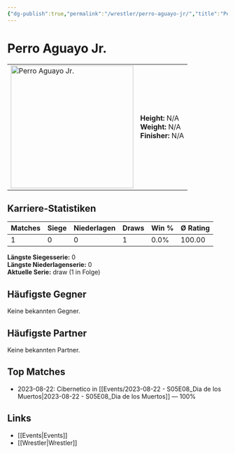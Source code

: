```yaml
---
{"dg-publish":true,"permalink":"/wrestler/perro-aguayo-jr/","title":"Perro Aguayo Jr.","tags":["wrestler"],"noteIcon":""}
---
```



# Perro Aguayo Jr.

<table>
        <tr>
        <td><img src="https://github.com/CptSpaulding1980/choke-slam-wrestling/releases/download/images/Perro_Aguayo_Jr..png" width="280" alt="Perro Aguayo Jr."></td>
        <td>
        <b>Height:</b> N/A<br>
        <b>Weight:</b> N/A<br>
        <b>Finisher:</b> N/A<br>
        </td>
        </tr>
        </table>
        
## Karriere-Statistiken

| Matches | Siege | Niederlagen | Draws | Win % | Ø Rating |
|---------|-------|-------------|-------|-------|-----------|
| 1 | 0 | 0 | 1 | 0.0% | 100.00 |

**Längste Siegesserie:** 0<br>**Längste Niederlagenserie:** 0<br>**Aktuelle Serie:** draw (1 in Folge)


## Häufigste Gegner
Keine bekannten Gegner.

## Häufigste Partner
Keine bekannten Partner.

## Top Matches
- 2023-08-22: Cibernetico in [[Events/2023-08-22 - S05E08_Dia de los Muertos\|2023-08-22 - S05E08_Dia de los Muertos]] — 100%

## Links
- [[Events\|Events]]
- [[Wrestler\|Wrestler]]
